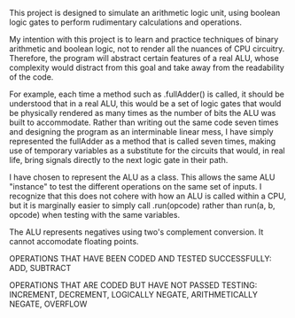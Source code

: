 This project is designed to simulate an arithmetic logic unit, using boolean logic gates to perform rudimentary calculations and operations.

My intention with this project is to learn and practice techniques of binary arithmetic and boolean logic, not to render all the nuances of CPU circuitry. Therefore, the program will abstract certain features of a real ALU, whose complexity would distract from this goal and take away from the readability of the code. 

For example, each time a method such as .fullAdder() is called, it should be understood that in a real ALU, this would be a set of logic gates that would be physically rendered as many times as the number of bits the ALU was built to accommodate. Rather than writing out the same code seven times and designing the program as an interminable linear mess, I have simply represented the fullAdder as a method that is called seven times, making use of temporary variables as a substitute for the circuits that would, in real life, bring signals directly to the next logic gate in their path.  

I have chosen to represent the ALU as a class. This allows the same ALU "instance" to test the different operations on the same set of inputs. I recognize that this does not cohere with how an ALU is called within a CPU, but it is marginally easier to simply call .run(opcode) rather than run(a, b, opcode) when testing with the same variables. 

The ALU represents negatives using two's complement conversion. It cannot accomodate floating points.

OPERATIONS THAT HAVE BEEN CODED AND TESTED SUCCESSFULLY:
ADD, SUBTRACT

OPERATIONS THAT ARE CODED BUT HAVE NOT PASSED TESTING:
INCREMENT, DECREMENT, LOGICALLY NEGATE, ARITHMETICALLY NEGATE, OVERFLOW

